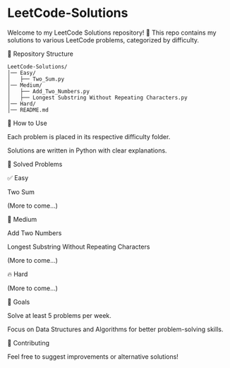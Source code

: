 # LeetCode-Solutions

Welcome to my LeetCode Solutions repository! 🚀 This repo contains my solutions to various LeetCode problems, categorized by difficulty.

📂 Repository Structure
```
LeetCode-Solutions/
│── Easy/
│   ├── Two_Sum.py
│── Medium/
│   ├── Add_Two_Numbers.py
│   ├── Longest Substring Without Repeating Characters.py
│── Hard/
│── README.md
```

🔹 How to Use

Each problem is placed in its respective difficulty folder.

Solutions are written in Python with clear explanations.

📝 Solved Problems

✅ Easy

Two Sum

(More to come...)

🚀 Medium

Add Two Numbers

Longest Substring Without Repeating Characters

(More to come...)

🔥 Hard

(More to come...)

🎯 Goals

Solve at least 5 problems per week.

Focus on Data Structures and Algorithms for better problem-solving skills.

🤝 Contributing

Feel free to suggest improvements or alternative solutions!
